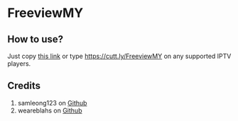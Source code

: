 # FreeviewMY



## How to use?

Just copy [this link](https://raw.githubusercontent.com/itszairi/FreeviewMY/main/FreeviewMY.m3u8) or type https://cutt.ly/FreeviewMY on any supported IPTV players.

## Credits

1. samleong123 on [Github](https://github.com/samleong123)
2. weareblahs on [Github](https://github.com/weareblahs)
